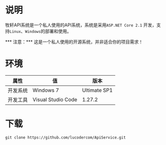 # 说明

牧轩API系统是一个私人使用的API系统，系统是采用`ASP.NET Core 2.1` 开发，支持`Linux`、`Windows`的部署和使用。

*** 注意：*** 这是一个私人使用的开源系统，并非适合你的项目需求！

# 环境

|属性|值|版本|
|---|---|---|
|开发系统|Windows 7 |Ultimate SP1|
|开发工具|Visual Studio Code |1.27.2|

# 下载

```
git clone https://github.com/lucodercom/ApiService.git
```